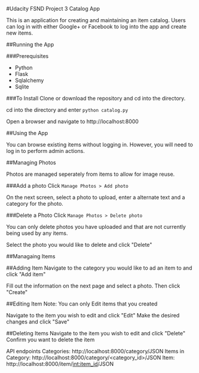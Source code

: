 #Udacity FSND Project 3 Catalog App

This is an application for creating and maintaining an item catalog. Users can log in with either Google+ or Facebook to log into the app and create new items.  

##Running the App

###Prerequisites
- Python
- Flask
- Sqlalchemy
- Sqlite

###To Install
Clone or download the repository and cd into the directory.

cd into the directory and enter `python catalog.py`

Open a browser and navigate to http://localhost:8000

##Using the App

You can browse existing items without logging in. However, you will need to log in to perform admin actions.

##Managing Photos

Photos are managed seperately from items to allow for image reuse. 

###Add a photo
Click `Manage Photos > Add photo`

On the next screen, select a photo to upload, enter a alternate text and a category for the photo.

###Delete a Photo
Click `Manage Photos > Delete photo`

You can only delete photos you have uploaded and that are not currently being used by any items.

Select the photo you would like to delete and click "Delete"

##Managaing Items

##Adding Item
Navigate to the category you would like to ad an item to and click "Add item"

Fill out the information on the next page and select a photo. Then click "Create"

##Editing Item
Note: You can only Edit items that you created

Navigate to the item you wish to edit and click "Edit"
Make the desired changes and click "Save"

##Deleting Items
Navigate to the item you wish to edit and click "Delete"
Confirm you want to delete the item

API endpoints
Categories: http://localhost:8000/category/JSON
Items in Category: http://localhost:8000/category/<category_id>/JSON
Item: http://localhost:8000/item/<int:item_id>/JSON